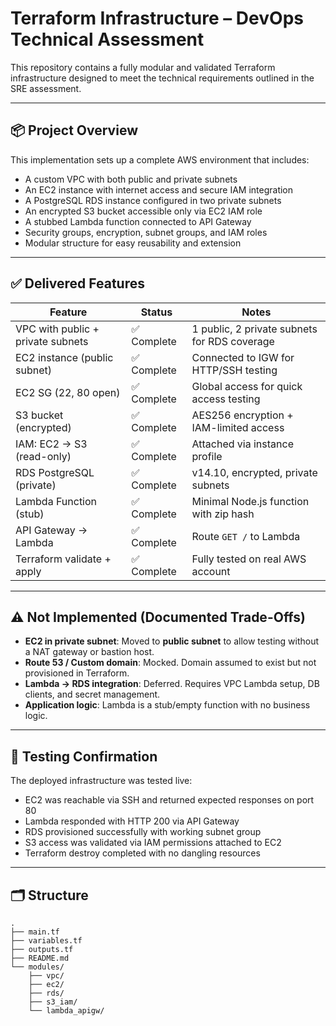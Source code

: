 # Terraform Infrastructure – DevOps Technical Assessment

This repository contains a fully modular and validated Terraform infrastructure designed to meet the technical requirements outlined in the SRE assessment.

---

## 📦 Project Overview

This implementation sets up a complete AWS environment that includes:

- A custom VPC with both public and private subnets
- An EC2 instance with internet access and secure IAM integration
- A PostgreSQL RDS instance configured in two private subnets
- An encrypted S3 bucket accessible only via EC2 IAM role
- A stubbed Lambda function connected to API Gateway
- Security groups, encryption, subnet groups, and IAM roles
- Modular structure for easy reusability and extension

---

## ✅ Delivered Features

| Feature                            | Status        | Notes |
|------------------------------------|---------------|-------|
| VPC with public + private subnets  | ✅ Complete    | 1 public, 2 private subnets for RDS coverage |
| EC2 instance (public subnet)       | ✅ Complete    | Connected to IGW for HTTP/SSH testing |
| EC2 SG (22, 80 open)               | ✅ Complete    | Global access for quick access testing |
| S3 bucket (encrypted)              | ✅ Complete    | AES256 encryption + IAM-limited access |
| IAM: EC2 → S3 (read-only)          | ✅ Complete    | Attached via instance profile |
| RDS PostgreSQL (private)           | ✅ Complete    | v14.10, encrypted, private subnets |
| Lambda Function (stub)             | ✅ Complete    | Minimal Node.js function with zip hash |
| API Gateway → Lambda               | ✅ Complete    | Route `GET /` to Lambda |
| Terraform validate + apply         | ✅ Complete    | Fully tested on real AWS account |

---

## ⚠️ Not Implemented (Documented Trade-Offs)

- **EC2 in private subnet**: Moved to **public subnet** to allow testing without a NAT gateway or bastion host.
- **Route 53 / Custom domain**: Mocked. Domain assumed to exist but not provisioned in Terraform.
- **Lambda → RDS integration**: Deferred. Requires VPC Lambda setup, DB clients, and secret management.
- **Application logic**: Lambda is a stub/empty function with no business logic.

---

## 🧪 Testing Confirmation

The deployed infrastructure was tested live:

- EC2 was reachable via SSH and returned expected responses on port 80
- Lambda responded with HTTP 200 via API Gateway
- RDS provisioned successfully with working subnet group
- S3 access was validated via IAM permissions attached to EC2
- Terraform destroy completed with no dangling resources

---

## 🗂️ Structure

```
.
├── main.tf
├── variables.tf
├── outputs.tf
├── README.md
└── modules/
    ├── vpc/
    ├── ec2/
    ├── rds/
    ├── s3_iam/
    └── lambda_apigw/
```